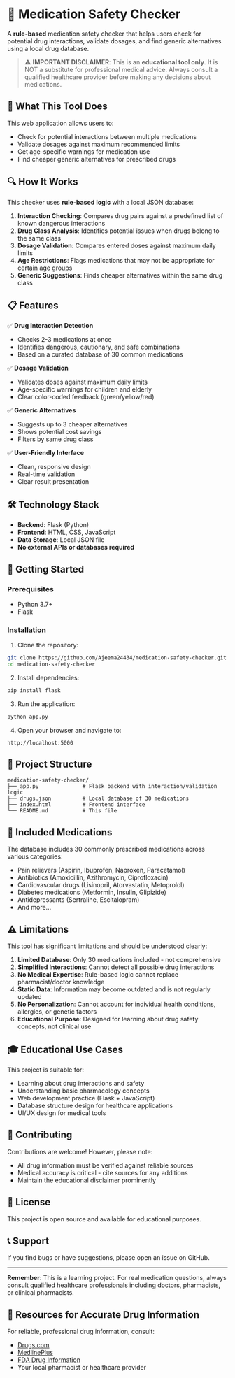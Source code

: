 # 💊 Medication Safety Checker

A **rule-based** medication safety checker that helps users check for potential drug interactions, validate dosages, and find generic alternatives using a local drug database.

> ⚠️ **IMPORTANT DISCLAIMER**: This is an **educational tool only**. It is NOT a substitute for professional medical advice. Always consult a qualified healthcare provider before making any decisions about medications.

## 🎯 What This Tool Does

This web application allows users to:
- Check for potential interactions between multiple medications
- Validate dosages against maximum recommended limits
- Get age-specific warnings for medication use
- Find cheaper generic alternatives for prescribed drugs

## 🔍 How It Works

This checker uses **rule-based logic** with a local JSON database:

1. **Interaction Checking**: Compares drug pairs against a predefined list of known dangerous interactions
2. **Drug Class Analysis**: Identifies potential issues when drugs belong to the same class
3. **Dosage Validation**: Compares entered doses against maximum daily limits
4. **Age Restrictions**: Flags medications that may not be appropriate for certain age groups
5. **Generic Suggestions**: Finds cheaper alternatives within the same drug class

## 📋 Features

✅ **Drug Interaction Detection**
- Checks 2-3 medications at once
- Identifies dangerous, cautionary, and safe combinations
- Based on a curated database of 30 common medications

✅ **Dosage Validation**
- Validates doses against maximum daily limits
- Age-specific warnings for children and elderly
- Clear color-coded feedback (green/yellow/red)

✅ **Generic Alternatives**
- Suggests up to 3 cheaper alternatives
- Shows potential cost savings
- Filters by same drug class

✅ **User-Friendly Interface**
- Clean, responsive design
- Real-time validation
- Clear result presentation

## 🛠️ Technology Stack

- **Backend**: Flask (Python)
- **Frontend**: HTML, CSS, JavaScript
- **Data Storage**: Local JSON file
- **No external APIs or databases required**

## 🚀 Getting Started

### Prerequisites

- Python 3.7+
- Flask

### Installation

1. Clone the repository:
```bash
git clone https://github.com/Ajeema24434/medication-safety-checker.git
cd medication-safety-checker
```

2. Install dependencies:
```bash
pip install flask
```

3. Run the application:
```bash
python app.py
```

4. Open your browser and navigate to:
```
http://localhost:5000
```

## 📁 Project Structure

```
medication-safety-checker/
├── app.py              # Flask backend with interaction/validation logic
├── drugs.json          # Local database of 30 medications
├── index.html          # Frontend interface
└── README.md           # This file
```

## 💊 Included Medications

The database includes 30 commonly prescribed medications across various categories:
- Pain relievers (Aspirin, Ibuprofen, Naproxen, Paracetamol)
- Antibiotics (Amoxicillin, Azithromycin, Ciprofloxacin)
- Cardiovascular drugs (Lisinopril, Atorvastatin, Metoprolol)
- Diabetes medications (Metformin, Insulin, Glipizide)
- Antidepressants (Sertraline, Escitalopram)
- And more...

## ⚠️ Limitations

This tool has significant limitations and should be understood clearly:

1. **Limited Database**: Only 30 medications included - not comprehensive
2. **Simplified Interactions**: Cannot detect all possible drug interactions
3. **No Medical Expertise**: Rule-based logic cannot replace pharmacist/doctor knowledge
4. **Static Data**: Information may become outdated and is not regularly updated
5. **No Personalization**: Cannot account for individual health conditions, allergies, or genetic factors
6. **Educational Purpose**: Designed for learning about drug safety concepts, not clinical use

## 🎓 Educational Use Cases

This project is suitable for:
- Learning about drug interactions and safety
- Understanding basic pharmacology concepts
- Web development practice (Flask + JavaScript)
- Database structure design for healthcare applications
- UI/UX design for medical tools

## 🤝 Contributing

Contributions are welcome! However, please note:
- All drug information must be verified against reliable sources
- Medical accuracy is critical - cite sources for any additions
- Maintain the educational disclaimer prominently

## 📝 License

This project is open source and available for educational purposes.

## 📞 Support

If you find bugs or have suggestions, please open an issue on GitHub.

---

**Remember**: This is a learning project. For real medication questions, always consult qualified healthcare professionals including doctors, pharmacists, or clinical pharmacists.

## 🔗 Resources for Accurate Drug Information

For reliable, professional drug information, consult:
- [Drugs.com](https://www.drugs.com/)
- [MedlinePlus](https://medlineplus.gov/)
- [FDA Drug Information](https://www.fda.gov/drugs)
- Your local pharmacist or healthcare provider
